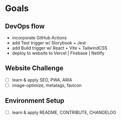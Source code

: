 # Goals

## DevOps flow

- incorporate GitHub Actions
- add Test trigger w/ Storybook + Jest
- add Build trigger w/ React + Vite + TailwindCSS
- deploy to website to Vercel | Firebase | Netlify

## Website Challenge

- [ ] learn & apply SEO, PWA, ARIA
- [ ] image-optimize, metatags, favicon

## Environment Setup

- [ ] learn & apply README, CONTRIBUTE, CHANGELOG
